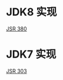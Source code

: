 # JDK8 实现

[JSR 380](https://www.jcp.org/en/jsr/detail?id=380)

# JDK7 实现

[JSR 303](https://beanvalidation.org/1.0/spec/)